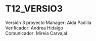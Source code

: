 # T12_VERSIO3
Versión 3 proyecto
Manager: Aida Padilla  
Verificador: Andrea Hidalgo  
Comunicador: Mireia Carvajal  
